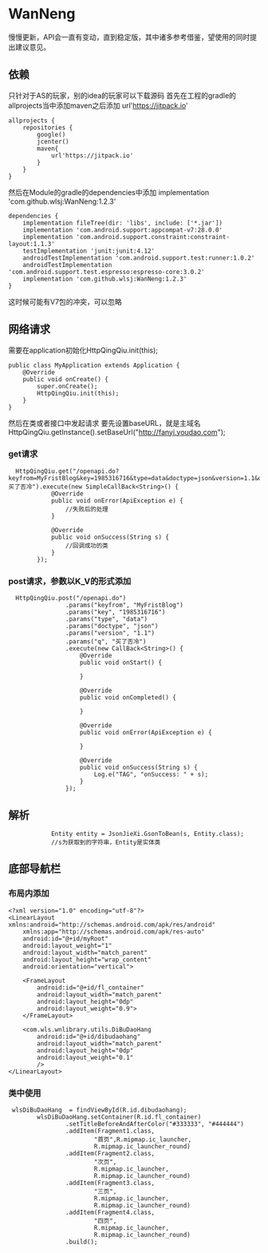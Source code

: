 # WanNeng 
慢慢更新，API会一直有变动，直到稳定版，其中诸多参考借鉴，望使用的同时提出建议意见。
## 依赖
只针对于AS的玩家，别的idea的玩家可以下载源码
首先在工程的gradle的allprojects当中添加maven之后添加
url'https://jitpack.io'
```
allprojects {
    repositories {
        google()
        jcenter()
        maven{
            url'https://jitpack.io'
        }
    }
}
```
然后在Module的gradle的dependencies中添加
implementation 'com.github.wlsj:WanNeng:1.2.3'
```
dependencies {
    implementation fileTree(dir: 'libs', include: ['*.jar'])
    implementation 'com.android.support:appcompat-v7:28.0.0'
    implementation 'com.android.support.constraint:constraint-layout:1.1.3'
    testImplementation 'junit:junit:4.12'
    androidTestImplementation 'com.android.support.test:runner:1.0.2'
    androidTestImplementation 'com.android.support.test.espresso:espresso-core:3.0.2'
    implementation 'com.github.wlsj:WanNeng:1.2.3'
}
```
这时候可能有V7包的冲突，可以忽略

## 网络请求
需要在application初始化HttpQingQiu.init(this);
```
public class MyApplication extends Application {
    @Override
    public void onCreate() {
        super.onCreate();
        HttpQingQiu.init(this);
    }
}
```
然后在类或者接口中发起请求
要先设置baseURL，就是主域名
HttpQingQiu.getInstance().setBaseUrl("http://fanyi.youdao.com");

### get请求
```
  HttpQingQiu.get("/openapi.do?keyfrom=MyFristBlog&key=1985316716&type=data&doctype=json&version=1.1&q=买了否冷").execute(new SimpleCallBack<String>() {
            @Override
            public void onError(ApiException e) {
                //失败后的处理
            }

            @Override
            public void onSuccess(String s) {
                //回调成功的类
            }
        });
```
### post请求，参数以K_V的形式添加
```
  HttpQingQiu.post("/openapi.do")
                .params("keyfrom", "MyFristBlog")
                .params("key", "1985316716")
                .params("type", "data")
                .params("doctype", "json")
                .params("version", "1.1")
                .params("q", "买了否冷")
                .execute(new CallBack<String>() {
                    @Override
                    public void onStart() {

                    }

                    @Override
                    public void onCompleted() {

                    }

                    @Override
                    public void onError(ApiException e) {

                    }

                    @Override
                    public void onSuccess(String s) {
                        Log.e("TAG", "onSuccess: " + s);
                    }
                });
```
## 解析

                Entity entity = JsonJieXi.GsonToBean(s, Entity.class);
                //s为获取到的字符串，Entity是实体类

## 底部导航栏
               
### 布局内添加

```
<?xml version="1.0" encoding="utf-8"?>
<LinearLayout xmlns:android="http://schemas.android.com/apk/res/android"
    xmlns:app="http://schemas.android.com/apk/res-auto"
    android:id="@+id/myRoot"
    android:layout_weight="1"
    android:layout_width="match_parent"
    android:layout_height="wrap_content"
    android:orientation="vertical">

    <FrameLayout
        android:id="@+id/fl_container"
        android:layout_width="match_parent"
        android:layout_height="0dp"
        android:layout_weight="0.9">
    </FrameLayout>

    <com.wls.wnlibrary.utils.DiBuDaoHang
        android:id="@+id/dibudaohang"
        android:layout_width="match_parent"
        android:layout_height="0dp"
        android:layout_weight="0.1"
        />
</LinearLayout>

```
### 类中使用

```
 wlsDiBuDaoHang  = findViewById(R.id.dibudaohang);
        wlsDiBuDaoHang.setContainer(R.id.fl_container)
                .setTitleBeforeAndAfterColor("#333333", "#444444")
                .addItem(Fragment1.class,
                        "首页",R.mipmap.ic_launcher,
                        R.mipmap.ic_launcher_round)
                .addItem(Fragment2.class,
                        "次页",
                        R.mipmap.ic_launcher,
                        R.mipmap.ic_launcher_round)
                .addItem(Fragment3.class,
                        "三页",
                        R.mipmap.ic_launcher,
                        R.mipmap.ic_launcher_round)
                .addItem(Fragment4.class,
                        "四页",
                        R.mipmap.ic_launcher,
                        R.mipmap.ic_launcher_round)
                .build();
```
